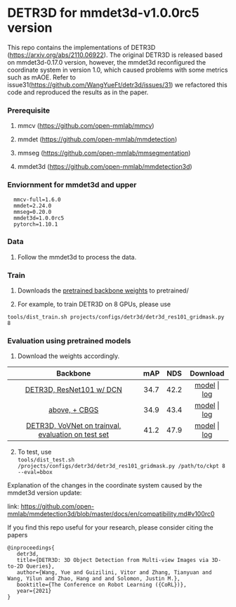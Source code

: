# DETR3D for mmdet3d-v1.0.0rc5 version

This repo contains the implementations of DETR3D (https://arxiv.org/abs/2110.06922). The original DETR3D is released based on mmdet3d-0.17.0 version, however, the mmdet3d reconfigured the coordinate system in version 1.0, which caused problems with some metrics such as mAOE. Refer to issue31(https://github.com/WangYueFt/detr3d/issues/31) we refactored this code and reproduced the results as in the paper.

### Prerequisite

1. mmcv (https://github.com/open-mmlab/mmcv)

2. mmdet (https://github.com/open-mmlab/mmdetection)

3. mmseg (https://github.com/open-mmlab/mmsegmentation)

4. mmdet3d (https://github.com/open-mmlab/mmdetection3d)

### Enviornment for mmdet3d and upper
      mmcv-full=1.6.0
      mmdet=2.24.0
      mmseg=0.20.0
      mmdet3d=1.0.0rc5
      pytorch=1.10.1

### Data
1. Follow the mmdet3d to process the data.

### Train
1. Downloads the [pretrained backbone weights](https://drive.google.com/drive/folders/1h5bDg7Oh9hKvkFL-dRhu5-ahrEp2lRNN?usp=sharing) to pretrained/ 

2. For example, to train DETR3D on 8 GPUs, please use

`tools/dist_train.sh projects/configs/detr3d/detr3d_res101_gridmask.py 8`

### Evaluation using pretrained models
1. Download the weights accordingly.  

|  Backbone   | mAP | NDS | Download |
| :---------: | :----: |:----: | :------: |
|[DETR3D, ResNet101 w/ DCN](./projects/configs/detr3d/detr3d_res101_gridmask.py)|34.7|42.2|[model](https://drive.google.com/file/d/1YWX-jIS6fxG5_JKUBNVcZtsPtShdjE4O/view?usp=sharing) &#124; [log](https://drive.google.com/file/d/1uvrf42seV4XbWtir-2XjrdGUZ2Qbykid/view?usp=sharing)|
|[above, + CBGS](./projects/configs/detr3d/detr3d_res101_gridmask_cbgs.py)|34.9|43.4|[model](https://drive.google.com/file/d/1sXPFiA18K9OMh48wkk9dF1MxvBDUCj2t/view?usp=sharing) &#124; [log](https://drive.google.com/file/d/1NJNggvFGqA423usKanqbsZVE_CzF4ltT/view?usp=sharing)|
|[DETR3D, VoVNet on trainval, evaluation on test set](./projects/configs/detr3d/detr3d_vovnet_gridmask_det_final_trainval_cbgs.py)| 41.2 | 47.9 |[model](https://drive.google.com/file/d/1d5FaqoBdUH6dQC3hBKEZLcqbvWK0p9Zv/view?usp=sharing) &#124; [log](https://drive.google.com/file/d/1ONEMm_2W9MZAutjQk1UzaqRywz5PMk3p/view?usp=sharing)|




2. To test, use  
`tools/dist_test.sh /projects/configs/detr3d/detr3d_res101_gridmask.py /path/to/ckpt 8 --eval=bbox`



Explanation of the changes in the coordinate system caused by the mmdet3d version update:

link: https://github.com/open-mmlab/mmdetection3d/blob/master/docs/en/compatibility.md#v100rc0      



If you find this repo useful for your research, please consider citing the papers


```
@inproceedings{
   detr3d,
   title={DETR3D: 3D Object Detection from Multi-view Images via 3D-to-2D Queries},
   author={Wang, Yue and Guizilini, Vitor and Zhang, Tianyuan and Wang, Yilun and Zhao, Hang and and Solomon, Justin M.},
   booktitle={The Conference on Robot Learning ({CoRL})},
   year={2021}
}
```

